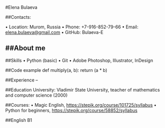 #Elena Bulaeva

##Contacts:

•	Location: Murom, Russia
•	Phone: +7-916-852-79-66
•	Email: elena.bulaeva@gmail.com
•	GitHub: Bulaeva-E

##About me
-

##Skills
•	Python (basic)
•	Git
•	Adobe Photoshop, Illustrator, InDesign

##Code example
def multiply(a, b):
    return (a * b)
    
##Experience
–

##Education
University: Vladimir State University, teacher of mathematics and computer science (2000)

##Courses:
•	Magic English, https://stepik.org/course/101725/syllabus
•	Python for beginners, https://stepik.org/course/58852/syllabus

##English
B1
